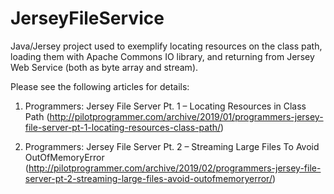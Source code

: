 # JerseyFileService

Java/Jersey project used to exemplify locating resources on the class path, loading them with Apache Commons IO library, and returning from Jersey Web Service (both as byte array and stream).

Please see the following articles for details:
1. Programmers: Jersey File Server Pt. 1 – Locating Resources in Class Path (http://pilotprogrammer.com/archive/2019/01/programmers-jersey-file-server-pt-1-locating-resources-class-path/)

2. Programmers: Jersey File Server Pt. 2 – Streaming Large Files To Avoid OutOfMemoryError (http://pilotprogrammer.com/archive/2019/02/programmers-jersey-file-server-pt-2-streaming-large-files-avoid-outofmemoryerror/)


